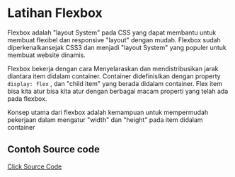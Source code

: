 # Latihan Flexbox 

Flexbox adalah "layout System" pada CSS yang dapat membantu untuk membuat flexibel dan responsive "layout" dengan mudah. Flexbox sudah diperkenalkansejak CSS3 dan menjadi "layout System" yang populer untuk membuat website dinamis. 

Flexbox bekerja dengan cara Menyelaraskan dan mendistribusikan jarak diantara item didalam container.
Container didefinisikan dengan property `display: flex`
, dan "child item" yang berada didalam container. Flex item bisa kita atur bisa kita atur dengan berbagai macam properti yang telah ada pada flexbox. 

Konsep utama dari flexbox adalah kemampuan untuk mempermudah pekerjaan dalam mengatur "width" dan "height" pada item didalam container


## Contoh Source code 
[Click Source Code](../code/flexbox-test)
